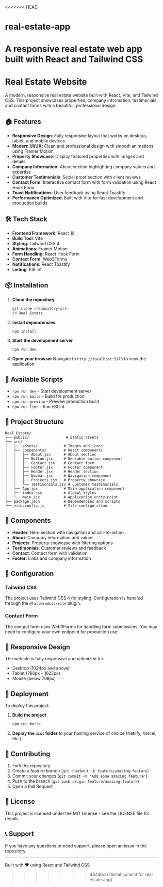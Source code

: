 <<<<<<< HEAD
# real-estate-app
A responsive real estate web app built with React and Tailwind CSS
=======
# Real Estate Website

A modern, responsive real estate website built with React, Vite, and Tailwind CSS. This project showcases properties, company information, testimonials, and contact forms with a beautiful, professional design.

## 🏠 Features

- **Responsive Design**: Fully responsive layout that works on desktop, tablet, and mobile devices
- **Modern UI/UX**: Clean and professional design with smooth animations using Framer Motion
- **Property Showcase**: Display featured properties with images and details
- **Company Information**: About section highlighting company values and expertise
- **Customer Testimonials**: Social proof section with client reviews
- **Contact Form**: Interactive contact form with form validation using React Hook Form
- **Toast Notifications**: User feedback using React Toastify
- **Performance Optimized**: Built with Vite for fast development and production builds

## 🛠️ Tech Stack

- **Frontend Framework**: React 19
- **Build Tool**: Vite
- **Styling**: Tailwind CSS 4
- **Animations**: Framer Motion
- **Form Handling**: React Hook Form
- **Contact Form**: Web3Forms
- **Notifications**: React Toastify
- **Linting**: ESLint

## 📦 Installation

1. **Clone the repository**
   ```bash
   git clone <repository-url>
   cd Real_Estate
   ```

2. **Install dependencies**
   ```bash
   npm install
   ```

3. **Start the development server**
   ```bash
   npm run dev
   ```

4. **Open your browser**
   Navigate to `http://localhost:5173` to view the application

## 🚀 Available Scripts

- `npm run dev` - Start development server
- `npm run build` - Build for production
- `npm run preview` - Preview production build
- `npm run lint` - Run ESLint

## 📁 Project Structure

```
Real_Estate/
├── public/                 # Static assets
├── src/
│   ├── assets/            # Images and icons
│   ├── components/        # React components
│   │   ├── About.jsx      # About section
│   │   ├── Button.jsx     # Reusable button component
│   │   ├── Contact.jsx    # Contact form
│   │   ├── Footer.jsx     # Footer component
│   │   ├── Header.jsx     # Header section
│   │   ├── Navbar.jsx     # Navigation component
│   │   ├── Projects.jsx   # Property showcase
│   │   └── Testimonials.jsx # Customer testimonials
│   ├── App.jsx            # Main application component
│   ├── index.css          # Global styles
│   └── main.jsx           # Application entry point
├── package.json           # Dependencies and scripts
└── vite.config.js         # Vite configuration
```

## 🎨 Components

- **Header**: Hero section with navigation and call-to-action
- **About**: Company information and values
- **Projects**: Property showcase with filtering options
- **Testimonials**: Customer reviews and feedback
- **Contact**: Contact form with validation
- **Footer**: Links and company information

## 🔧 Configuration

### Tailwind CSS
The project uses Tailwind CSS 4 for styling. Configuration is handled through the `@tailwindcss/vite` plugin.

### Contact Form
The contact form uses Web3Forms for handling form submissions. You may need to configure your own endpoint for production use.

## 📱 Responsive Design

The website is fully responsive and optimized for:
- Desktop (1024px and above)
- Tablet (768px - 1023px)
- Mobile (below 768px)

## 🚀 Deployment

To deploy this project:

1. **Build the project**
   ```bash
   npm run build
   ```

2. **Deploy the `dist` folder** to your hosting service of choice (Netlify, Vercel, etc.)

## 🤝 Contributing

1. Fork the repository
2. Create a feature branch (`git checkout -b feature/amazing-feature`)
3. Commit your changes (`git commit -m 'Add some amazing feature'`)
4. Push to the branch (`git push origin feature/amazing-feature`)
5. Open a Pull Request

## 📄 License

This project is licensed under the MIT License - see the LICENSE file for details.

## 📞 Support

If you have any questions or need support, please open an issue in the repository.

---

Built with ❤️ using React and Tailwind CSS
>>>>>>> 4846bc6 (Initial commit for real estate app)
